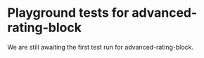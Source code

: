 # Playground tests for advanced-rating-block
We are still awaiting the first test run for advanced-rating-block.
